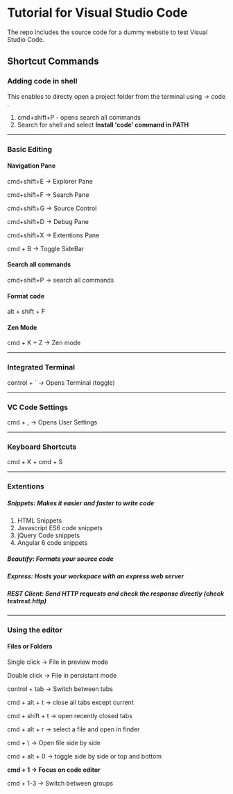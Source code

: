 # Tutorial for Visual Studio Code

The repo includes the source code for a dummy website to test Visual Studio Code.

## Shortcut Commands

### Adding code in shell 
This enables to directy open a project folder from the terminal using -> code .
1. cmd+shift+P - opens search all commands
2. Search for shell and select **Install 'code' command in PATH**

----------------------------------------------------------------------------------------

### Basic Editing 

#### Navigation Pane
cmd+shift+E -> Explorer Pane

cmd+shift+F -> Search Pane 

cmd+shift+G -> Source Control

cmd+shift+D -> Debug Pane 

cmd+shift+X -> Extentions Pane

cmd + B -> Toggle SideBar

#### Search all commands
cmd+shift+P -> search all commands

#### Format code
alt + shift + F 

#### Zen Mode
cmd + K + Z -> Zen mode

----------------------------------------------------------------------------------------

### Integrated Terminal
control + ` -> Opens Terminal (toggle)

----------------------------------------------------------------------------------------

### VC Code Settings
cmd + , -> Opens User Settings

----------------------------------------------------------------------------------------

### Keyboard Shortcuts
cmd + K + cmd + S

----------------------------------------------------------------------------------------

### Extentions

##### Snippets: Makes it easier and faster to write code
1. HTML Snippets
2. Javascript ES6 code snippets
3. jQuery Code snippets
4. Angular 6 code snippets

##### Beautify: Formats your source code

##### Express: Hosts your workspace with an express web server

##### REST Client: Send HTTP requests and check the response directly (check testrest.http)

----------------------------------------------------------------------------------------

### Using the editor

#### Files or Folders

Single click -> File in preview mode

Double click -> File in persistant mode

control + tab -> Switch between tabs

cmd + alt + t -> close all tabs except current

cmd + shift + t -> open recently closed tabs

cmd + alt + r -> select a file and open in finder

cmd + \ -> Open file side by side

cmd + alt + 0  -> toggle side by side or top and bottom 

**cmd + 1 -> Focus on code editor**

cmd + 1-3 -> Switch between groups

